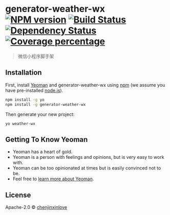 # generator-weather-wx [![NPM version][npm-image]][npm-url] [![Build Status][travis-image]][travis-url] [![Dependency Status][daviddm-image]][daviddm-url] [![Coverage percentage][coveralls-image]][coveralls-url]
> 微信小程序脚手架

## Installation

First, install [Yeoman](http://yeoman.io) and generator-weather-wx using [npm](https://www.npmjs.com/) (we assume you have pre-installed [node.js](https://nodejs.org/)).

```bash
npm install -g yo
npm install -g generator-weather-wx
```

Then generate your new project:

```bash
yo weather-wx
```

## Getting To Know Yeoman

 * Yeoman has a heart of gold.
 * Yeoman is a person with feelings and opinions, but is very easy to work with.
 * Yeoman can be too opinionated at times but is easily convinced not to be.
 * Feel free to [learn more about Yeoman](http://yeoman.io/).

## License

Apache-2.0 © [chenjinxinlove]()


[npm-image]: https://badge.fury.io/js/generator-weather-wx.svg
[npm-url]: https://npmjs.org/package/generator-weather-wx
[travis-image]: https://travis-ci.org/git@github.com:chenjinxinlove/generator-weather-wx.git/generator-weather-wx.svg?branch=master
[travis-url]: https://travis-ci.org/git@github.com:chenjinxinlove/generator-weather-wx.git/generator-weather-wx
[daviddm-image]: https://david-dm.org/git@github.com:chenjinxinlove/generator-weather-wx.git/generator-weather-wx.svg?theme=shields.io
[daviddm-url]: https://david-dm.org/git@github.com:chenjinxinlove/generator-weather-wx.git/generator-weather-wx
[coveralls-image]: https://coveralls.io/repos/git@github.com:chenjinxinlove/generator-weather-wx.git/generator-weather-wx/badge.svg
[coveralls-url]: https://coveralls.io/r/git@github.com:chenjinxinlove/generator-weather-wx.git/generator-weather-wx

